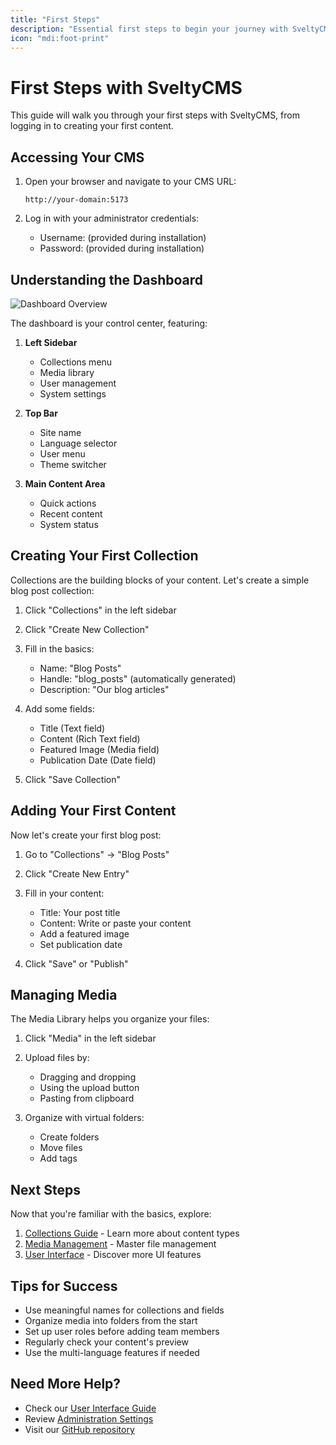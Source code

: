 ```yaml
---
title: "First Steps"
description: "Essential first steps to begin your journey with SveltyCMS"
icon: "mdi:foot-print"
---
```


# First Steps with SveltyCMS

This guide will walk you through your first steps with SveltyCMS, from logging in to creating your first content.

## Accessing Your CMS

1. Open your browser and navigate to your CMS URL:
   ```
   http://your-domain:5173
   ```

2. Log in with your administrator credentials:
   - Username: (provided during installation)
   - Password: (provided during installation)

## Understanding the Dashboard

![Dashboard Overview](../../../static/docs/dashboard.png)

The dashboard is your control center, featuring:

1. **Left Sidebar**
   - Collections menu
   - Media library
   - User management
   - System settings

2. **Top Bar**
   - Site name
   - Language selector
   - User menu
   - Theme switcher

3. **Main Content Area**
   - Quick actions
   - Recent content
   - System status

## Creating Your First Collection

Collections are the building blocks of your content. Let's create a simple blog post collection:

1. Click "Collections" in the left sidebar
2. Click "Create New Collection"
3. Fill in the basics:
   - Name: "Blog Posts"
   - Handle: "blog_posts" (automatically generated)
   - Description: "Our blog articles"

4. Add some fields:
   - Title (Text field)
   - Content (Rich Text field)
   - Featured Image (Media field)
   - Publication Date (Date field)

5. Click "Save Collection"

## Adding Your First Content

Now let's create your first blog post:

1. Go to "Collections" → "Blog Posts"
2. Click "Create New Entry"
3. Fill in your content:
   - Title: Your post title
   - Content: Write or paste your content
   - Add a featured image
   - Set publication date

4. Click "Save" or "Publish"

## Managing Media

The Media Library helps you organize your files:

1. Click "Media" in the left sidebar
2. Upload files by:
   - Dragging and dropping
   - Using the upload button
   - Pasting from clipboard

3. Organize with virtual folders:
   - Create folders
   - Move files
   - Add tags

## Next Steps

Now that you're familiar with the basics, explore:

1. [Collections Guide](../01_Content_Management/Collections.md) - Learn more about content types
2. [Media Management](../01_Content_Management/Media.md) - Master file management
3. [User Interface](../02_User_Interface/Navigation.md) - Discover more UI features

## Tips for Success

- Use meaningful names for collections and fields
- Organize media into folders from the start
- Set up user roles before adding team members
- Regularly check your content's preview
- Use the multi-language features if needed

## Need More Help?

- Check our [User Interface Guide](../02_User_Interface/Dashboard.md)
- Review [Administration Settings](../03_Administration/Settings.md)
- Visit our [GitHub repository](https://github.com/SveltyCMS/SveltyCMS)

